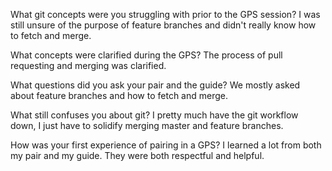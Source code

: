 What git concepts were you struggling with prior to the GPS session?
I was still unsure of the purpose of feature branches and didn't really know how to fetch and merge.

What concepts were clarified during the GPS?
The process of pull requesting and merging was clarified.

What questions did you ask your pair and the guide?
We mostly asked about feature branches and how to fetch and merge.

What still confuses you about git?
I pretty much have the git workflow down, I just have to solidify merging master and feature branches.

How was your first experience of pairing in a GPS?
I learned a lot from both my pair and my guide. They were both respectful and helpful.